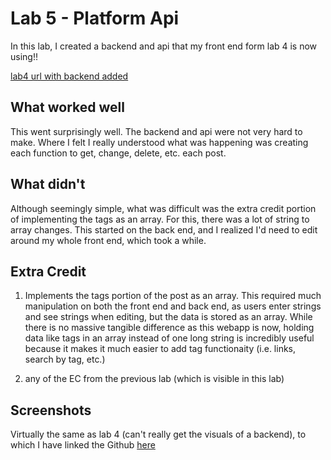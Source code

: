 # Lab 5 - Platform Api

In this lab, I created a backend and api that my front end form lab 4 is now using!!

[lab4 url with backend added](https://redux-notes.netlify.app/)

## What worked well

This went surprisingly well. The backend and api were not very hard to make. Where I felt I really understood what was happening was creating each function to get, change, delete, etc. each post.

## What didn't

Although seemingly simple, what was difficult was the extra credit portion of implementing the tags as an array. For this, there was a lot of string to array changes. This started on the back end, and I realized I'd need to edit around my whole front end, which took a while.

## Extra Credit

1) Implements the tags portion of the post as an array. This required much manipulation on both the front end and back end, as users enter strings and see strings when editing, but the data is stored as an array. While there is no massive tangible difference as this webapp is now, holding data like tags in an array instead of one long string is incredibly useful because it makes it much easier to add tag functionaity (i.e. links, search by tag, etc.)

2) any of the EC from the previous lab (which is visible in this lab)
 
## Screenshots

Virtually the same as lab 4 (can't really get the visuals of a backend), to which I have linked the Github [here](https://github.com/dartmouth-cs52-21S/platform-client-william-toth)
